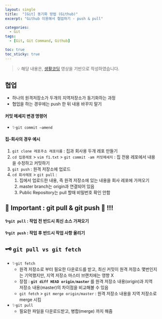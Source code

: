 ```yaml
---
layout: single
title:  "[Git] 동기화 방법 (Github)"
excerpt: "Github 이용해서 협업하기 - push & pull"

categories:
  - Git
tags:
  - [Git, Git Command, Github]

toc: true
toc_sticky: true
---
```

> 💡 해당 내용은, [생활코딩](https://www.youtube.com/playlist?list=PLuHgQVnccGMA8iwZwrGyNXCGy2LAAsTXk) 영상을 기반으로 작성하였습니다.

## 협업
- 하나의 원격저장소가 두개의 지역저장소가 동기화하는 과정
- 협업을 하는 경우에는 push 한 뒤 내용 바꾸지 말기 

#### 커밋 메세지 변경 명령어
- ✨`git commit —amend`

#### 집-회사의 경우 예시
1. `git clone 레포주소 레포이름` : 집과 회사용 두개 레포 만들기
2. `cd 집용레포` > `vim f1.txt` > `git commit -am 커밋메세지` : 집 전용 레포에서 내용을 수정하고 커밋하기
3. `git push` : 원격 저장소에 업로드
4. `cd 회사레포` > `git pull` : 
    1. 집에서 업로드한 내용, 즉 원격 저장소에 있는 내용을 회사 레포에 가져오기
    2. master branch는 origin과 연결되어 있음
    3. Public Repository는 pull 할때 비밀번호 확인 안함

## 🚀 Important : git pull & git push 🚀 !!!
#### ✨`git pull` : 작업 전 반드시 최신 소스 가져오기
#### ✨`git push` : 작업 후 반드시 작업 사항 올리기

## 🗝 `git pull vs git fetch`
- ✨`git fetch`
    - 원격 저장소로 부터 필요한 다운로드를 받고, 최신 커밋이 원격 저장소 몇번인지는 기억했지만, 지역 저장소 마스터 브랜치에는 영향 X
    - 장점 : **`git diff HEAD origin/master`** 를 원격 저장소 내용(origin)과 지역 저장소 내용(master)의 차이점을 비교해볼 수 있음
    - `git fetch` > `git merge origin/master` :  원격 저장소 내용을 지역 저장소로 merge 시킴
- ✨`git pull`
    - 필요한 파일을 다운로드받고, 병합(merge) 까지 해줌
